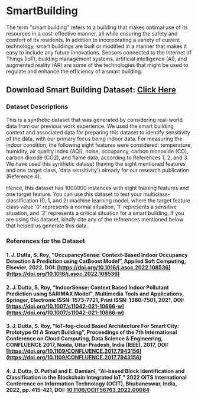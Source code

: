 # SmartBuilding

The term "smart building" refers to a building that makes optimal use of its resources in a cost-effective manner, all while ensuring the safety and comfort of its residents. In addition to incorporating a variety of current technology, smart buildings are built or modified in a manner that makes it easy to include any future innovations. Sensors connected to the Internet of Things (IoT), building management systems, artificial intelligence (AI), and augmented reality (AR) are some of the technologies that might be used to regulate and enhance the efficiency of a smart building.

## Download Smart Building Dataset: [Click Here](https://github.com/joy-dutta/SmartBuilding/blob/master/SmartBuildingXAI.csv)

### Dataset Descriptions 

This is a synthetic dataset that was generated by considering real-world data from our previous work experience. We used the smart building context and associated data for preparing this dataset to identify sensitivity of the data, with our primary focus being indoor data. For measuring the indoor condition, the following eight features were considered: temperature, humidity, air quality index (AQI), noise, occupancy, carbon monoxide (CO), carbon dioxide (CO2), and flame data, according to References 1, 2, and 3. We have used this synthetic dataset (having the eight mentioned features and one target class, 'data sensitivity') already for our research publication (Reference 4).

Hence, this dataset has 1000000 instances with eight training features and one target feature. You can use this dataset to test your multiclass-classification (0, 1, and 2) machine learning model, where the target feature class value '0' represents a normal situation, '1' represents a sensitive situation, and '2' represents a critical situation for a smart building. If you are using this dataset, kindly cite any of the references mentioned below that helped us generate this data.


### References for the Dataset
#### 1. J. Dutta, S. Roy, “OccupancySense: Context-Based Indoor Occupancy Detection & Prediction using CatBoost Model”, Applied Soft Computing, Elsevier, 2022, DOI: [https://doi.org/10.1016/j.asoc.2022.108536](https://doi.org/10.1016/j.asoc.2022.108536)

#### 2. J. Dutta, S. Roy, “IndoorSense: Context Based Indoor Pollutant Prediction using SARIMAX Model", Multimedia Tools and Applications, Springer, Electronic ISSN: 1573-7721, Print ISSN: 1380-7501, 2021, DOI: [https://doi.org/10.1007/s11042-021-10666-w](https://doi.org/10.1007/s11042-021-10666-w)

#### 3. J. Dutta, S. Roy, “IoT-fog-cloud Based Architecture For Smart City: Prototype Of A Smart Building”, Proceedings of the 7th International Conference on Cloud Computing, Data Science & Engineering, CONFLUENCE 2017, Noida, Uttar Pradesh, India (IEEE), 2017, DOI: [https://doi.org/10.1109/CONFLUENCE.2017.7943156](https://doi.org/10.1109/CONFLUENCE.2017.7943156)

#### 4. J. Dutta, D. Puthal and E. Damiani, "AI-based Block Identification and Classification in the Blockchain Integrated IoT," 2022 OITS International Conference on Information Technology (OCIT), Bhubaneswar, India, 2022, pp. 415-421, DOI: [10.1109/OCIT56763.2022.00084](https://ieeexplore.ieee.org/document/10053810)
